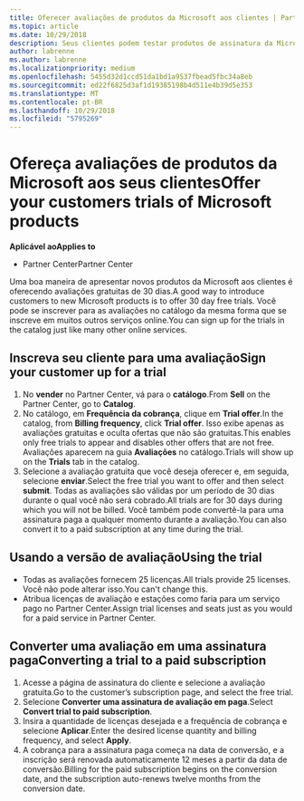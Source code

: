 ```yaml
---
title: Oferecer avaliações de produtos da Microsoft aos clientes | Partner Center
ms.topic: article
ms.date: 10/29/2018
description: Seus clientes podem testar produtos de assinatura da Microsoft durante 30 dias.
author: labrenne
ms.author: labrenne
ms.localizationpriority: medium
ms.openlocfilehash: 5455d32d1ccd51da1bd1a9537fbead5fbc34a8eb
ms.sourcegitcommit: ed22f6825d3af1d19385198b4d511e4b39d5e353
ms.translationtype: MT
ms.contentlocale: pt-BR
ms.lasthandoff: 10/29/2018
ms.locfileid: "5795269"
---
```

# <a name="offer-your-customers-trials-of-microsoft-products"></a><span data-ttu-id="17c16-103">Ofereça avaliações de produtos da Microsoft aos seus clientes</span><span class="sxs-lookup"><span data-stu-id="17c16-103">Offer your customers trials of Microsoft products</span></span>

**<span data-ttu-id="17c16-104">Aplicável ao</span><span class="sxs-lookup"><span data-stu-id="17c16-104">Applies to</span></span>**

-  <span data-ttu-id="17c16-105">Partner Center</span><span class="sxs-lookup"><span data-stu-id="17c16-105">Partner Center</span></span>

<span data-ttu-id="17c16-106">Uma boa maneira de apresentar novos produtos da Microsoft aos clientes é oferecendo avaliações gratuitas de 30 dias.</span><span class="sxs-lookup"><span data-stu-id="17c16-106">A good way to introduce customers to new Microsoft products is to offer 30 day free trials.</span></span> <span data-ttu-id="17c16-107">Você pode se inscrever para as avaliações no catálogo da mesma forma que se inscreve em muitos outros serviços online.</span><span class="sxs-lookup"><span data-stu-id="17c16-107">You can sign up for the trials in the catalog just like many other online services.</span></span>  

## <a name="sign-your-customer-up-for-a-trial"></a><span data-ttu-id="17c16-108">Inscreva seu cliente para uma avaliação</span><span class="sxs-lookup"><span data-stu-id="17c16-108">Sign your customer up for a trial</span></span>

1.  <span data-ttu-id="17c16-109">No **vender** no Partner Center, vá para o **catálogo**.</span><span class="sxs-lookup"><span data-stu-id="17c16-109">From **Sell** on the Partner Center, go to **Catalog**.</span></span> 
2.  <span data-ttu-id="17c16-110">No catálogo, em **Frequência da cobrança**, clique em **Trial offer**.</span><span class="sxs-lookup"><span data-stu-id="17c16-110">In the catalog, from **Billing frequency**, click **Trial offer**.</span></span> <span data-ttu-id="17c16-111">Isso exibe apenas as avaliações gratuitas e oculta ofertas que não são gratuitas.</span><span class="sxs-lookup"><span data-stu-id="17c16-111">This enables only free trials to appear and disables other offers that are not free.</span></span> <span data-ttu-id="17c16-112">Avaliações aparecem na guia **Avaliações** no catálogo.</span><span class="sxs-lookup"><span data-stu-id="17c16-112">Trials will show up on the **Trials** tab in the catalog.</span></span>
3.  <span data-ttu-id="17c16-113">Selecione a avaliação gratuita que você deseja oferecer e, em seguida, selecione **enviar**.</span><span class="sxs-lookup"><span data-stu-id="17c16-113">Select the free trial you want to offer and then select **submit**.</span></span> <span data-ttu-id="17c16-114">Todas as avaliações são válidas por um período de 30 dias durante o qual você não será cobrado.</span><span class="sxs-lookup"><span data-stu-id="17c16-114">All trials are for 30 days during which you will not be billed.</span></span> <span data-ttu-id="17c16-115">Você também pode convertê-la para uma assinatura paga a qualquer momento durante a avaliação.</span><span class="sxs-lookup"><span data-stu-id="17c16-115">You can also convert it to a paid subscription at any time during the trial.</span></span>

## <a name="using-the-trial"></a><span data-ttu-id="17c16-116">Usando a versão de avaliação</span><span class="sxs-lookup"><span data-stu-id="17c16-116">Using the trial</span></span>

- <span data-ttu-id="17c16-117">Todas as avaliações fornecem 25 licenças.</span><span class="sxs-lookup"><span data-stu-id="17c16-117">All trials provide 25 licenses.</span></span> <span data-ttu-id="17c16-118">Você não pode alterar isso.</span><span class="sxs-lookup"><span data-stu-id="17c16-118">You can't change this.</span></span>
- <span data-ttu-id="17c16-119">Atribua licenças de avaliação e estações como faria para um serviço pago no Partner Center.</span><span class="sxs-lookup"><span data-stu-id="17c16-119">Assign trial licenses and seats just as you would for a paid service in Partner Center.</span></span>

## <a name="converting-a-trial-to-a-paid-subscription"></a><span data-ttu-id="17c16-120">Converter uma avaliação em uma assinatura paga</span><span class="sxs-lookup"><span data-stu-id="17c16-120">Converting a trial to a paid subscription</span></span>

1.  <span data-ttu-id="17c16-121">Acesse a página de assinatura do cliente e selecione a avaliação gratuita.</span><span class="sxs-lookup"><span data-stu-id="17c16-121">Go to the customer’s subscription page, and select the free trial.</span></span>
2.  <span data-ttu-id="17c16-122">Selecione **Converter uma assinatura de avaliação em paga**.</span><span class="sxs-lookup"><span data-stu-id="17c16-122">Select **Convert trial to paid subscription**.</span></span>
3.  <span data-ttu-id="17c16-123">Insira a quantidade de licenças desejada e a frequência de cobrança e selecione **Aplicar**.</span><span class="sxs-lookup"><span data-stu-id="17c16-123">Enter the desired license quantity and billing frequency, and select **Apply**.</span></span>
4.  <span data-ttu-id="17c16-124">A cobrança para a assinatura paga começa na data de conversão, e a inscrição será renovada automaticamente 12 meses a partir da data de conversão.</span><span class="sxs-lookup"><span data-stu-id="17c16-124">Billing for the paid subscription begins on the conversion date, and the subscription auto-renews twelve months from the conversion date.</span></span> 

